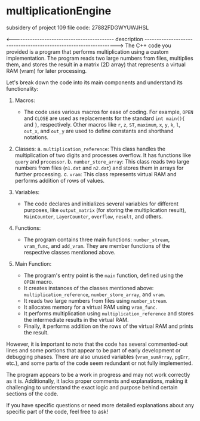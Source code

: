 # multiplicationEngine
subsidery of project 109
file code: 27882FDGWYUWJHSL

<------------------------------------------ description ------------------------------------------------------------------>
The C++ code you provided is a program that performs multiplication using a custom implementation. The program reads two large numbers from files, multiplies them, and stores the result in a matrix (2D array) that represents a virtual RAM (vram) for later processing.

Let's break down the code into its main components and understand its functionality:

1. Macros:
   - The code uses various macros for ease of coding. For example, `OPEN` and `CLOSE` are used as replacements for the standard `int main(){` and `}`, respectively. Other macros like `r`, `z`, `ST`, `maximum`, `x`, `y`, `k`, `l`, `out_x`, and `out_y` are used to define constants and shorthand notations.

2. Classes:
   a. `multiplication_reference`: This class handles the multiplication of two digits and processes overflow. It has functions like `query` and `processor`.
   b. `number_store_array`: This class reads two large numbers from files (`n1.dat` and `n2.dat`) and stores them in arrays for further processing.
   c. `vram`: This class represents virtual RAM and performs addition of rows of values.

3. Variables:
   - The code declares and initializes several variables for different purposes, like `output_matrix` (for storing the multiplication result), `MainCounter`, `LayerCounter`, `overflow`, `result`, and others.

4. Functions:
   - The program contains three main functions: `number_stream`, `vram_func`, and `add_vram`. They are member functions of the respective classes mentioned above.

5. Main Function:
   - The program's entry point is the `main` function, defined using the `OPEN` macro.
   - It creates instances of the classes mentioned above: `multiplication_reference`, `number_store_array`, and `vram`.
   - It reads two large numbers from files using `number_stream`.
   - It allocates memory for a virtual RAM using `vram_func`.
   - It performs multiplication using `multiplication_reference` and stores the intermediate results in the virtual RAM.
   - Finally, it performs addition on the rows of the virtual RAM and prints the result.

However, it is important to note that the code has several commented-out lines and some portions that appear to be part of early development or debugging phases. There are also unused variables (`vram_sumArray`, `pgErr`, etc.), and some parts of the code seem redundant or not fully implemented.

The program appears to be a work in progress and may not work correctly as it is. Additionally, it lacks proper comments and explanations, making it challenging to understand the exact logic and purpose behind certain sections of the code.

If you have specific questions or need more detailed explanations about any specific part of the code, feel free to ask!
